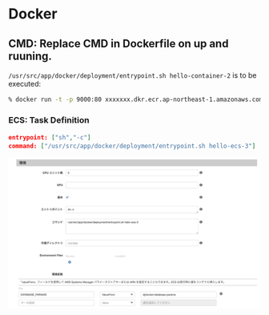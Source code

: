 # Docker

## CMD: Replace CMD in Dockerfile on up and ruuning.

`/usr/src/app/docker/deployment/entrypoint.sh hello-container-2` is to be executed:

~~~bash
% docker run -t -p 9000:80 xxxxxxx.dkr.ecr.ap-northeast-1.amazonaws.com/djdocker:latest /usr/src/app/docker/deployment/entrypoint.sh hello-container-2
~~~

### ECS: Task Definition


~~~json
entrypoint: ["sh","-c"]
command: ["/usr/src/app/docker/deployment/entrypoint.sh hello-ecs-3"]
~~~

![](ecs-task-container-environment.png)
